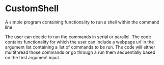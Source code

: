 # CustomShell
A simple program containing functionality to run a shell within the command line

The user can decide to run the commands in serial or parallel. The code contains functionality for which the user can include a webpage url in the argument list containing a list of commands to be run. The code will either multithread those commands or go through a run them sequentially based on the first argument input.
